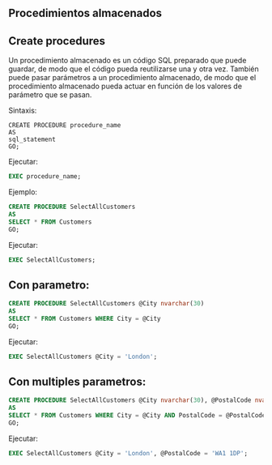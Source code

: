 ## Procedimientos almacenados

## Create procedures

Un procedimiento almacenado es un código SQL preparado que puede guardar, de modo que el código pueda reutilizarse una y otra vez.
También puede pasar parámetros a un procedimiento almacenado, de modo que el procedimiento almacenado pueda actuar en función de los valores de parámetro que se pasan.

Sintaxis:

```ssh
CREATE PROCEDURE procedure_name
AS
sql_statement
GO;
```

Ejecutar: 

```sql
EXEC procedure_name;
```

Ejemplo:

```sql
CREATE PROCEDURE SelectAllCustomers
AS
SELECT * FROM Customers
GO;
```

Ejecutar:

```sql
EXEC SelectAllCustomers;
```

## Con parametro:

```sql
CREATE PROCEDURE SelectAllCustomers @City nvarchar(30)
AS
SELECT * FROM Customers WHERE City = @City
GO;
```

Ejecutar:

```sql
EXEC SelectAllCustomers @City = 'London';
```

## Con multiples parametros:

```sql
CREATE PROCEDURE SelectAllCustomers @City nvarchar(30), @PostalCode nvarchar(10)
AS
SELECT * FROM Customers WHERE City = @City AND PostalCode = @PostalCode
GO;
```

Ejecutar:

```sql
EXEC SelectAllCustomers @City = 'London', @PostalCode = 'WA1 1DP';
```